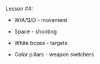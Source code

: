 Lesson #4:

- W/A/S/D - movement
- Space - shooting

- White boxes - targets
- Color pillars - weapon switchers
